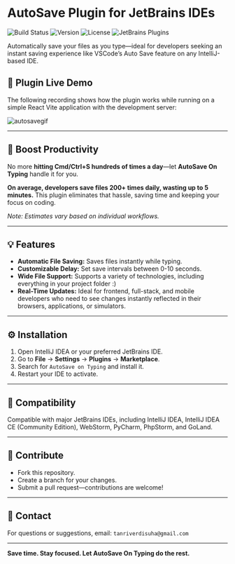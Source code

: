 # AutoSave Plugin for JetBrains IDEs

![Build Status](https://img.shields.io/badge/build-passing-brightgreen) ![Version](https://img.shields.io/badge/version-1.0.0-blue) ![License](https://img.shields.io/badge/license-Apache%202.0-orange) ![JetBrains Plugins](https://img.shields.io/jetbrains/plugin/d/12345)

<!-- Plugin description -->
Automatically save your files as you type—ideal for developers seeking an instant saving experience like VSCode’s Auto Save feature on any IntelliJ-based IDE.
<!-- Plugin description end -->

## 🎯 Plugin Live Demo
The following recording shows how the plugin works while running on a simple React Vite application with the development server:<be>

![autosavegif](https://github.com/user-attachments/assets/c7fc5928-0697-4863-9d0a-c915fa5ccda8)

---

## 🎯 Boost Productivity

No more **hitting Cmd/Ctrl+S hundreds of times a day**—let **AutoSave On Typing** handle it for you. 

**On average, developers save files 200+ times daily, wasting up to 5 minutes.** This plugin eliminates that hassle, saving time and keeping your focus on coding.  

_Note: Estimates vary based on individual workflows._

---

## 💡 Features

- **Automatic File Saving:** Saves files instantly while typing.  
- **Customizable Delay:** Set save intervals between 0-10 seconds. 
- **Wide File Support:** Supports a variety of technologies, including everything in your project folder :)
- **Real-Time Updates:** Ideal for frontend, full-stack, and mobile developers who need to see changes instantly reflected in their browsers, applications, or simulators.

---

## ⚙️ Installation

1. Open IntelliJ IDEA or your preferred JetBrains IDE.  
2. Go to **File** → **Settings** → **Plugins** → **Marketplace**.  
3. Search for `AutoSave on Typing` and install it.  
4. Restart your IDE to activate.

---

## 🧩 Compatibility

Compatible with major JetBrains IDEs, including IntelliJ IDEA, IntelliJ IDEA CE (Community Edition), WebStorm, PyCharm, PhpStorm, and GoLand.  

---

## 🤝 Contribute

- Fork this repository.  
- Create a branch for your changes.  
- Submit a pull request—contributions are welcome!

---

## 📧 Contact

For questions or suggestions, email: `tanriverdisuha@gmail.com`

---

**Save time. Stay focused. Let AutoSave On Typing do the rest.**
